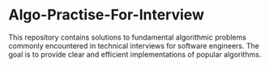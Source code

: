 # Algo-Practise-For-Interview
 This repository contains solutions to fundamental algorithmic problems commonly encountered in technical interviews for software engineers. The goal is to provide clear and efficient implementations of popular algorithms.
